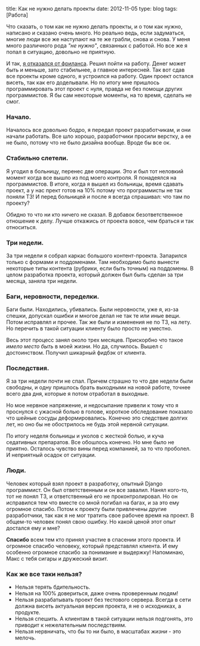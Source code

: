 title: Как не нужно делать проекты
date: 2012-11-05
type: blog
tags: [Работа]

Что сказать, о том как не нужно делать проекты, и о том как нужно, написано и сказано очень много. Но реально ведь, если задуматься, многие люди все же наступают на те же грабли, снова и снова. У меня много различного рода *"не нужно"*, связанных с работой. Но все же я попал в ситуацию, довольно не приятную. 

И так, [я отказался от фриланса](/blog/why-i-gave-up-freelancing/). Решил пойти на работу. Денег может быть и меньше, зато стабильнее, а главное интересней. Так вот сдав все проекты кроме одного, я устроился на работу. Один проект остался висеть, так как его доделывали. Но по итогу мне пришлось программировать этот проект с нуля, правда не без помощи других программистов. Я бы сам некоторые моменты, на то время, сделать не смог. 

### Начало. 

Началось все довольно бодро, я передал проект разработчикам, и они начали работать. Все шло хорошо, разработчики просили верстку, а ее не было, потому что не было дизайна вообще. Вроде бы все ок. 

### Стабильно слетели.

Я угодил в больницу, перенес две операции. Это и был тот неловкий момент когда все вышло из под моего контроля. Я понадеялся на программистов. В итоге, когда я вышел из больницы, время сдавать проект, а у нас прект готов на 10% потому что программисты не так поняли ТЗ! И перед больницей и после я всегда спрашивал: что там по проекту? 

Обидно то что ни кто ничего не сказал. В добавок безответственное отношение к делу. Лучше откажись от проекта вовсе, чем браться и так относиться. 

### Три недели. 

За три недели я собрал каркас большого контент-проекта. Запарился только с формами и поддоменами. Там необходимо было вынести некоторые типы контента (рубрики, если быть точным) на поддомены. В целом разработка проекта, который должен был быть сделан за три месяца, заняла три недели. 

### Баги, неровности, переделки.

Баги были. Находились, убивались. Были неровности, уже я, из-за спешки, допускал ошибки и многое делал не так те или иные вещи. Потом исправлял и прочее. Так же были и изменения не по ТЗ, на лету. Но перечить в такой ситуации клиенту было просто не уместно. 

Весь этот процесс занял около трех месяцев. Прискорбно что такое *имело место быть* в моей жизни. Но да, случилось. Вышел с достоинством. Получил шикарный фидбэк от клиента. 

### Последствия.

Я за три недели почти не спал. Причем страшно то что две недели были свободны, и одну пришлось брать выходными на новой работе, точнее всего два дня, которые я потом отработал в выходные. 

Но мое нервное напряжение, и недосыпание привели к тому что я проснулся с ужасной болью в голове, короткое обследование показало что шейные сосуды деформировались. Конечно это следствие долгих лет, но оно бы не обострилось не будь этой нервной ситуации. 

По итогу неделя больницы и уколов с жесткой болью, и куча седативных препаратов. Все обошлось конечно. Но мне было не приятно. Осталось чувство вины перед компанией, за то что проболел. И неприятный осадок от ситуации. 

### Люди. 

Человек который взял проект в разработку, опытный Django программист. Он был ответственным и он все завалил. Нанял кого-то, тот не понял ТЗ, и ответственный его не проконтролировал. Но он исправился тем что вместе со мной погибал на багах, и за это ему огромное спасибо. Потом к проекту были привлечены другие разработчики, так как я не мог тратить свое рабочее время на проект. В общем-то человек понял свою ошибку. Но какой ценой этот опыт достался ему и мне? 

**Спасибо** всем тем кто принял участие в спасении этого проекта. И огромное спасибо человеку, который представлял клиента. И ему особенно огромное спасибо за понимание и выдержку! Напоминаю, Макс с тебя сигары и дружеский визит. 

### Как же все таки нельзя?

* Нельзя терять бдительность.
* Нельзя на 100% довериться, даже очень проверенным людям!
* Нельзя разрабатывать проект без тестового сервера. Всегда в сети должна висеть актуальная версия проекта, я не о исходниках, а продукте.
* Нельзя спешить. А клиентам в такой ситуации нельзя подгонять, это приводит к нежелательным последствиям.
* Нельзя нервничать, что бы то ни было, в масштабах *жизни* - это мелочь. 
